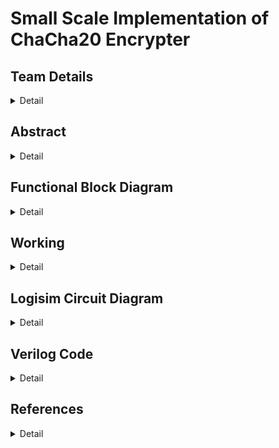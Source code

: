 # Small Scale Implementation of ChaCha20 Encrypter

<!-- First Section -->

## Team Details

<details>
  <summary>Detail</summary>

> Semester: 3rd Sem B. Tech. CSE

> Section: S1

> Team ID: 19

> Member-1: Akhil Sakthieswaran, 231CS108, akhilsakthieswaran.231cs108@nitk.edu.in

> Member-2: Raunil Singh, 231CS148, raunilsingh.231cs148@nitk.edu.in

> Member-3: Sanjay S Bhat, 231CS153, sanjay.231cs153@nitk.edu.in

</details>

<!-- Second Section -->

## Abstract

<details>
  <summary>Detail</summary>
  
  > 
Implementing ChaCha20 on a small-scale hardware system offers an efficient and secure solution for resource-constrained devices like IoT and embedded systems. Its lightweight design ensures low power consumption and high performance without specialized hardware, whileproviding robust encryption, making it ideal for real-time data protection in energy-sensitive applications.<p>

The problem statement we are dealing with in our project is developing a hardware circuit implementation of the ChaCha20 encryption algorithm to enhance throughput, reduce latency, and minimize power consumption. Our design is planned to enable efficient processing for secure communications in embedded systems, addressing limitations found in software implementations while ensuring adaptability for various applications and maintaining high security standards.<p>

The main features of our project include removing the very drawbacks in the implementation of the chacha20 algorithm without using circuits. High latency in software can hinder real-time applications,which can be dealt with using circuits,as hardware circuits can reduce processing time through dedicated data paths and pipelining. Software often consumes more power due to CPU overhead.On the other hand,circuits can be designed for low power operation, ideal for battery-operated devices.Another major pro of using hardware circuits to implement the chacha20 algorithm is that hardware circuits can mitigate certain side-channel attacks through physical design features, enhancing overall security.Finally, software may require significant RAM and CPU resources. Circuits can use smaller, dedicated memory and logic components for efficiency,leading to significant optimization of the implementation

</details>

## Functional Block Diagram

<details>
  <summary>Detail</summary>

> ![image](Block_Diagram/Block-Diagram.png)

</details>

<!-- Third Section -->

## Working

<details>
  <summary>Detail</summary>

> Explain how your model works with the help of a functional table (compulsory) followed by the flowchart.

</details>

<!-- Fourth Section -->

## Logisim Circuit Diagram

<details>
  <summary>Detail</summary>

> Update a neat logisim circuit diagram

</details>

<!-- Fifth Section -->

## Verilog Code

<details>
  <summary>Detail</summary>

> Encrpytion Module:

```verilog
//quarter round generator module
module qrg (
    input A, B, C, D,         // 4 inputs
    output reg a, b, c, d     // 4 outputs
);

    always @(*) begin
        case ({A, B, C, D})
            4'b0000: {a, b, c, d} = 4'b0000;
            4'b0001: {a, b, c, d} = 4'b1010;
            4'b0010: {a, b, c, d} = 4'b1101;
            4'b0011: {a, b, c, d} = 4'b0111;
            4'b0100: {a, b, c, d} = 4'b1110;
            4'b0101: {a, b, c, d} = 4'b0100;
            4'b0110: {a, b, c, d} = 4'b0011;
            4'b0111: {a, b, c, d} = 4'b1001;
            4'b1000: {a, b, c, d} = 4'b0101;
            4'b1001: {a, b, c, d} = 4'b1111;
            4'b1010: {a, b, c, d} = 4'b1000;
            4'b1011: {a, b, c, d} = 4'b0010;
            4'b1100: {a, b, c, d} = 4'b1011;
            4'b1101: {a, b, c, d} = 4'b0001;
            4'b1110: {a, b, c, d} = 4'b0110;
            4'b1111: {a, b, c, d} = 4'b1100;
        endcase
    end
endmodule
//2-bit counter module
module two_bit_counter (
    input wire clk,         // Clock input
    input wire reset,       // Asynchronous reset input
    input wire [1:0] init_value, // Initial value input
    input wire lock,        // Lock input to set initial value
    output reg [1:0] count  // 2-bit counter output
);

    always @(posedge clk or posedge reset or posedge lock) begin
        if (reset) begin
            count <= 2'b00;  // Reset counter to 0
        end else if (lock) begin
            count <= init_value;  // Set counter to initial value
        end else begin
            count <= count + 1;  // Increment counter
        end
    end

endmodule
//key stream generator module
module ksg (
    input [3:0] constant,
    input [7:0] key,
    input [1:0] counter,
    input [1:0] nonce,
    output [3:0] final_out1,
    output [3:0] final_out2,
    output [3:0] final_out3,
    output [3:0] final_out4
);
    wire [3:0] qrg_out1, qrg_out2, qrg_out3, qrg_out4;

    // First round of qrg instances with reversed input bits
    qrg qrg1 (
        .A(constant[3]), // Reversed
        .B(key[7]),      // Reversed
        .C(key[6]),      // Reversed
        .D(counter[1]),  // Reversed
        .a(qrg_out1[0]),
        .b(qrg_out1[1]),
        .c(qrg_out1[2]),
        .d(qrg_out1[3])
    );

    qrg qrg2 (
        .A(constant[2]), // Reversed
        .B(key[5]),      // Reversed
        .C(key[4]),      // Reversed
        .D(counter[0]),  // Reversed
        .a(qrg_out2[0]),
        .b(qrg_out2[1]),
        .c(qrg_out2[2]),
        .d(qrg_out2[3])
    );

    qrg qrg3 (
        .A(constant[1]), // Reversed
        .B(key[3]),      // Reversed
        .C(key[2]),      // Reversed
        .D(nonce[1]),    // Reversed
        .a(qrg_out3[0]),
        .b(qrg_out3[1]),
        .c(qrg_out3[2]),
        .d(qrg_out3[3])
    );

    qrg qrg4 (
        .A(constant[0]), // Reversed
        .B(key[1]),      // Reversed
        .C(key[0]),      // Reversed
        .D(nonce[0]),    // Reversed
        .a(qrg_out4[0]),
        .b(qrg_out4[1]),
        .c(qrg_out4[2]),
        .d(qrg_out4[3])
    );

    // Second round of qrg instances with cyclic input bits
    qrg qrg5 (
        .A(qrg_out1[0]),
        .B(qrg_out2[1]),
        .C(qrg_out3[2]),
        .D(qrg_out4[3]),
        .a(final_out1[3]),
        .b(final_out1[2]),
        .c(final_out1[1]),
        .d(final_out1[0])
    );

    qrg qrg6 (
        .A(qrg_out1[1]),
        .B(qrg_out2[2]),
        .C(qrg_out3[3]),
        .D(qrg_out4[0]),
        .a(final_out2[3]),
        .b(final_out2[2]),
        .c(final_out2[1]),
        .d(final_out2[0])
    );

    qrg qrg7 (
        .A(qrg_out1[2]),
        .B(qrg_out2[3]),
        .C(qrg_out3[0]),
        .D(qrg_out4[1]),
        .a(final_out3[3]),
        .b(final_out3[2]),
        .c(final_out3[1]),
        .d(final_out3[0])
    );

    qrg qrg8 (
        .A(qrg_out1[3]),
        .B(qrg_out2[0]),
        .C(qrg_out3[1]),
        .D(qrg_out4[2]),
        .a(final_out4[3]),
        .b(final_out4[2]),
        .c(final_out4[1]),
        .d(final_out4[0])
    );

endmodule
//plain text input module
module plain_text (
    input wire plain_text_input1,       // First input bit
    input wire plain_text_input2,       // Second input bit
    output wire flag,      // Flag output, set to 1 if any input bit is 1
    output wire bit_value  // Output the bit value that is set
);

    // Set the flag if any of the input bits is 1
    or(flag,plain_text_input1,plain_text_input2);


    // Output the bit value that is set (1 if bit1 is set, otherwise 0)
    assign bit_value = plain_text_input1 ? 1'b1 : 1'b0;

endmodule
//bit selector for final output
module bit_selector (
    input [15:0] data_in,     // 16-bit input data
    input [3:0] clock_in,     // 4-bit input clock
    input lock,               // Lock signal
    output reg out            // Selected bit output
);

    // Internal signals
    reg [3:0] effective_clock;    // Clock value after lock logic
    reg [15:0] decoder_out;

    // Lock logic
    always @(*) begin
        effective_clock = lock ? 4'b1111 : clock_in;
    end

    // Decoder logic
    always @(*) begin
        decoder_out = 16'b0000_0000_0000_0001 << effective_clock;
    end

    // Reversed multiplexer logic
    always @(*) begin
        case (effective_clock)
            4'b0000: out = data_in[15];  // Clock 0 selects last bit
            4'b0001: out = data_in[14];  // Clock 1 selects second-to-last bit
            4'b0010: out = data_in[13];
            4'b0011: out = data_in[12];
            4'b0100: out = data_in[11];
            4'b0101: out = data_in[10];
            4'b0110: out = data_in[9];
            4'b0111: out = data_in[8];
            4'b1000: out = data_in[7];
            4'b1001: out = data_in[6];
            4'b1010: out = data_in[5];
            4'b1011: out = data_in[4];
            4'b1100: out = data_in[3];
            4'b1101: out = data_in[2];
            4'b1110: out = data_in[1];
            4'b1111: out = data_in[0];  // Clock 15 selects first bit
            default: out = 1'b0;
        endcase
    end

endmodule
//main module
module main (
    input wire clk,
    input wire reset,
    input wire [7:0] key,
    input wire [1:0] nonce,
    input wire  plain_text_input1,
    input wire plain_text_input2,
    input wire [1:0] init_value,
    input wire lock,  // Lock input for both counter and bit selector
    output wire final_output
);

    // Internal signals
    wire [1:0] counter_output;
    wire [3:0] ksg_output1, ksg_output2, ksg_output3, ksg_output4;
    wire [3:0] constant = 4'b1011;

    wire bit_selector_output;
    wire plain_text_flag;
    wire plain_text_bit_value;

    // Instantiate the two_bit_counter
    two_bit_counter counter_uut (
        .clk(clk),
        .reset(reset),
        .init_value(init_value),
        .lock(lock),
        .count(counter_output)
    );

    // Instantiate the ksg module
    ksg ksg_uut (
        .constant(constant),
        .key(key),
        .counter(counter_output),
        .nonce(nonce),
        .final_out1(ksg_output1),
        .final_out2(ksg_output2),
        .final_out3(ksg_output3),
        .final_out4(ksg_output4)
    );

    // Instantiate the plain-text input module
    plain_text plain_text_uut (
        .plain_text_input1(plain_text_input1),
        .plain_text_input2(plain_text_input2),
        .flag(plain_text_flag),
        .bit_value(plain_text_bit_value)
    );

    // Concatenate ksg outputs to form a 16-bit input for bit selector
    wire [15:0] ksg_combined_output = {ksg_output1, ksg_output2, ksg_output3, ksg_output4};

    // Instantiate the bit selector
    bit_selector bit_selector_uut (
        .data_in(ksg_combined_output),
        .clock_in({counter_output, 2'b00}),  // Use counter output as part of clock input
        .lock(lock),
        .out(bit_selector_output)
    );

    // XOR the bit selector output with the plain-text bit value
    assign final_output = bit_selector_output ^ plain_text_bit_value;

endmodule
```

Testbench:

```verilog
//testbench for main module
module main_tb;
    // Inputs
    reg clk;
    reg reset;
    reg [7:0] key;
    reg [1:0] nonce;
    reg  plain_text_input1;
    reg plain_text_input2;
    reg lock;
    reg [1:0] init_value;

    // Outputs
    wire final_output;

    // Instantiate the main module
    main uut (
        .clk(clk),
        .reset(reset),
        .key(key),
        .nonce(nonce),
        .plain_text_input1(plain_text_input1),
        .plain_text_input2(plain_text_input2),
        .init_value(init_value),
        .lock(lock),
        .final_output(final_output)
    );

    // Clock generation
    initial begin
        clk = 0;
        forever #5 clk = ~clk; // 10ns period clock
    end

    // Test sequence
    initial begin
        // Initialize inputs
        reset = 1;
        key = 8'h00;
        nonce = 2'b00;
        plain_text_input1 = 1'b0;
        plain_text_input2 = 1'b0;
        lock = 0;
        init_value = 2'b00;

        // Dump waveform data
        $dumpfile("ChaCha.vcd");
        $dumpvars(0, main_tb);

        // Apply test vectors
        #10 reset=0;
        #10 key = 8'b11011011; nonce = 2'b11; lock = 1;init_value = 2'b01;
        #10 lock = 0;
        #10 plain_text_input1 = 1'b1;
        #10 plain_text_input1 = 1'b0;
        #10 plain_text_input1 = 1'b1;
        #10 plain_text_input1 = 1'b0;
        #10 plain_text_input1 = 1'b1;
        #10 plain_text_input1 = 1'b0;

        // #50 reset = 1;
        #10 reset = 0; key = 8'b11011011; nonce = 2'b00; plain_text_input1 = 1'b0;;

        // Finish simulation
        #100 $finish;
    end

    initial begin
        // Monitor the outputs
        $monitor("At time %t, key = %b, nonce = %b, plain_text_input1 = %b,plain_text_input2 = %b, lock = %b, counter_init_value = %b, final_output = %b",
                 $time, key, nonce, plain_text_input1,plain_text_input2, lock, init_value,final_output);
    end
endmodule


```

</details>

## References

<details>
  <summary>Detail</summary>
  
>
1. ComputerPhile - YouTube<br>
https://youtu.be/UeIpq-C-GSA?si=nAy34VoO6TG0Eg_5<p>
2. ChaCha20 and Poly1305 for IETF Protocols<br> https://datatracker.ietf.org/doc/html/rfc7539<p>
3. Wikipedia<br>
https://en.wikipedia.org/wiki/ChaCha20-Poly1305
   
</details>
